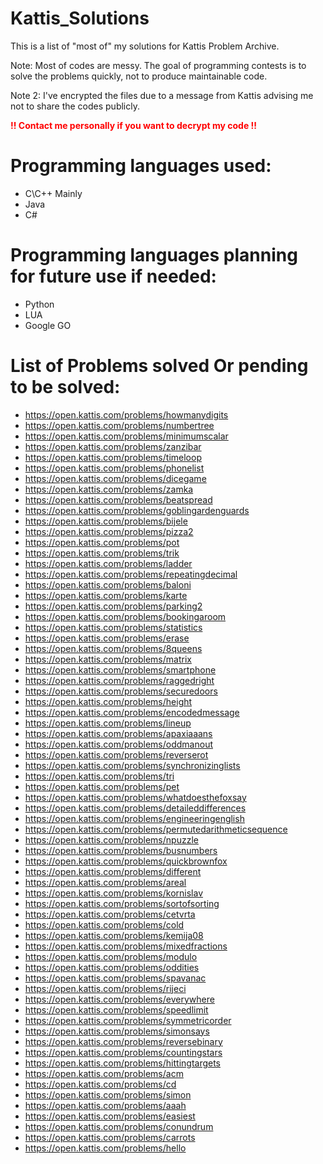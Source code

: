 # Kattis_Solutions
This is a list of "most of" my solutions for Kattis Problem Archive.

Note: Most of codes are messy. The goal of programming contests is to solve the problems quickly, not to produce maintainable code.

Note 2: I've encrypted the files due to a message from Kattis advising me not to share the codes publicly.

<b><font color="red"> !! Contact me personally if you want to decrypt my code !!</font></b> 

# Programming languages used:
- C\C++ Mainly
- Java
- C#

# Programming languages planning for future use if needed:
- Python
- LUA
- Google GO

# List of Problems solved Or pending to be solved:

+ https://open.kattis.com/problems/howmanydigits
+ https://open.kattis.com/problems/numbertree
+ https://open.kattis.com/problems/minimumscalar
+ https://open.kattis.com/problems/zanzibar
+ https://open.kattis.com/problems/timeloop
+ https://open.kattis.com/problems/phonelist
+ https://open.kattis.com/problems/dicegame
+ https://open.kattis.com/problems/zamka
+ https://open.kattis.com/problems/beatspread
+ https://open.kattis.com/problems/goblingardenguards
+ https://open.kattis.com/problems/bijele
+ https://open.kattis.com/problems/pizza2
+ https://open.kattis.com/problems/pot
+ https://open.kattis.com/problems/trik
+ https://open.kattis.com/problems/ladder
+ https://open.kattis.com/problems/repeatingdecimal
+ https://open.kattis.com/problems/baloni
+ https://open.kattis.com/problems/karte
+ https://open.kattis.com/problems/parking2
+ https://open.kattis.com/problems/bookingaroom
+ https://open.kattis.com/problems/statistics
+ https://open.kattis.com/problems/erase
+ https://open.kattis.com/problems/8queens
+ https://open.kattis.com/problems/matrix
+ https://open.kattis.com/problems/smartphone
+ https://open.kattis.com/problems/raggedright
+ https://open.kattis.com/problems/securedoors
+ https://open.kattis.com/problems/height
+ https://open.kattis.com/problems/encodedmessage
+ https://open.kattis.com/problems/lineup
+ https://open.kattis.com/problems/apaxiaaans
+ https://open.kattis.com/problems/oddmanout
+ https://open.kattis.com/problems/reverserot
+ https://open.kattis.com/problems/synchronizinglists
+ https://open.kattis.com/problems/tri
+ https://open.kattis.com/problems/pet
+ https://open.kattis.com/problems/whatdoesthefoxsay
+ https://open.kattis.com/problems/detaileddifferences
+ https://open.kattis.com/problems/engineeringenglish
+ https://open.kattis.com/problems/permutedarithmeticsequence
+ https://open.kattis.com/problems/npuzzle
+ https://open.kattis.com/problems/busnumbers
+ https://open.kattis.com/problems/quickbrownfox
+ https://open.kattis.com/problems/different
+ https://open.kattis.com/problems/areal
+ https://open.kattis.com/problems/kornislav
+ https://open.kattis.com/problems/sortofsorting
+ https://open.kattis.com/problems/cetvrta
+ https://open.kattis.com/problems/cold
+ https://open.kattis.com/problems/kemija08
+ https://open.kattis.com/problems/mixedfractions
+ https://open.kattis.com/problems/modulo
+ https://open.kattis.com/problems/oddities
+ https://open.kattis.com/problems/spavanac
+ https://open.kattis.com/problems/rijeci
+ https://open.kattis.com/problems/everywhere
+ https://open.kattis.com/problems/speedlimit
+ https://open.kattis.com/problems/symmetricorder
+ https://open.kattis.com/problems/simonsays
+ https://open.kattis.com/problems/reversebinary
+ https://open.kattis.com/problems/countingstars
+ https://open.kattis.com/problems/hittingtargets
+ https://open.kattis.com/problems/acm
+ https://open.kattis.com/problems/cd
+ https://open.kattis.com/problems/simon
+ https://open.kattis.com/problems/aaah
+ https://open.kattis.com/problems/easiest
+ https://open.kattis.com/problems/conundrum
+ https://open.kattis.com/problems/carrots
+ https://open.kattis.com/problems/hello
